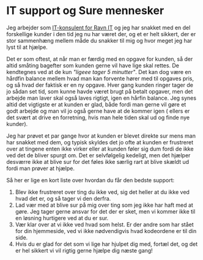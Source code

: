 # IT support og Sure mennesker
Jeg arbejder som [IT-konsulent for Ravn IT](http://ravnit.dk "IT konsulent") og jeg har snakket med en del forskellige kunder i den tid jeg nu har været der, og et er helt sikkert, der er stor sammenhæng mellem måde du snakker til mig og hvor meget jeg har lyst til at hjælpe.

Det er som oftest, at når man er færdig med en opgave for kunden, så der altid småting bagefter som kunden gerne vil have lige skal rettes. De kendtegnes ved at de kun _"ligeee tager 5 minutter"_. Det kan dog være en hårdfin balance mellem hvad man kan forvente hører med til opgaves pris, og så hvad der faktisk er en ny opgave. Hver gang kunden ringer tager de jo sådan set tid, som kunne havde været brugt på betalt opgaver, men det arbejde man laver skal også laves rigtigt, igen en hårfin balance.
Jeg synes altid det vigtigste er at kunden er glad, både fordi man gerne vil gøre et godt arbejde og man vil jo også gerne have at de kommer igen ( ellers er det svært at drive en forretning, hvis man hele tiden skal ud og finde nye kunder).

Jeg har prøvet et par gange hvor at kunden er blevet direkte sur mens man har snakket med dem, og typisk skyldes det jo ofte at kunden er frustreret over at tingene enten ikke virker eller at kunden føler sig dum fordi de ikke ved det de bliver spurgt om. Det er selvfølgelig kedeligt, men det hjælper desværre ikke at blive sur for det føles ikke særlig rart at blive skældt ud fordi man prøver at hjælpe.

Så her er lige en kort liste over hvordan du får den bedste support:

1.  Blev ikke frustreret over ting du ikke ved, sig det heller at du ikke ved hvad det er, og så tager vi den derfra.
2.  Lad vær med at blive sur på mig over ting som jeg ikke har haft med at gøre. Jeg tager gerne ansvar for det der er sket, men vi kommer ikke til en løsning hurtigere ved at du er sur.
3.  Vær klar over at vi ikke ved hvad som helst. Er der andre som har stået for din hjemmeside, ved vi ikke nødvendigvis hvad kodeordene er til din side.
4.  Hvis du er glad for det som vi lige har hjulpet dig med, fortæl det, og det er hel sikkert vi vil rigtig gerne hjælpe dig næste gang!
&nbsp;